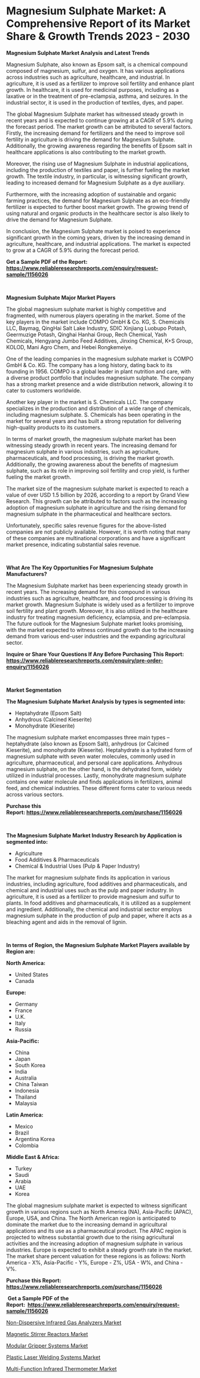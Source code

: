 <p><h1>Magnesium Sulphate Market: A Comprehensive Report of its Market Share & Growth Trends 2023 - 2030</h1></p><p><strong>Magnesium Sulphate Market Analysis and Latest Trends</strong></p>
<p><p>Magnesium Sulphate, also known as Epsom salt, is a chemical compound composed of magnesium, sulfur, and oxygen. It has various applications across industries such as agriculture, healthcare, and industrial. In agriculture, it is used as a fertilizer to improve soil fertility and enhance plant growth. In healthcare, it is used for medicinal purposes, including as a laxative or in the treatment of pre-eclampsia, asthma, and seizures. In the industrial sector, it is used in the production of textiles, dyes, and paper.</p><p>The global Magnesium Sulphate market has witnessed steady growth in recent years and is expected to continue growing at a CAGR of 5.9% during the forecast period. The market growth can be attributed to several factors. Firstly, the increasing demand for fertilizers and the need to improve soil fertility in agriculture is driving the demand for Magnesium Sulphate. Additionally, the growing awareness regarding the benefits of Epsom salt in healthcare applications is also contributing to the market growth.</p><p>Moreover, the rising use of Magnesium Sulphate in industrial applications, including the production of textiles and paper, is further fueling the market growth. The textile industry, in particular, is witnessing significant growth, leading to increased demand for Magnesium Sulphate as a dye auxiliary.</p><p>Furthermore, with the increasing adoption of sustainable and organic farming practices, the demand for Magnesium Sulphate as an eco-friendly fertilizer is expected to further boost market growth. The growing trend of using natural and organic products in the healthcare sector is also likely to drive the demand for Magnesium Sulphate.</p><p>In conclusion, the Magnesium Sulphate market is poised to experience significant growth in the coming years, driven by the increasing demand in agriculture, healthcare, and industrial applications. The market is expected to grow at a CAGR of 5.9% during the forecast period.</p></p>
<p><strong>Get a Sample PDF of the Report:&nbsp; <a href="https://www.reliableresearchreports.com/enquiry/request-sample/1156026">https://www.reliableresearchreports.com/enquiry/request-sample/1156026</a></strong></p>
<p>&nbsp;</p>
<p><strong>Magnesium Sulphate Major Market Players</strong></p>
<p><p>The global magnesium sulphate market is highly competitive and fragmented, with numerous players operating in the market. Some of the key players in the market include COMPO GmbH & Co. KG, S. Chemicals LLC, Baymag, QingHai Salt Lake Industry, SDIC Xinjiang Luobupo Potash, Geermuzige Potash, Qinghai Hanhai Group, Rech Chemical, Yash Chemicals, Hengyang Jumbo Feed Additives, Jinxing Chemical, K+S Group, KOLOD, Mani Agro Chem, and Hebei Rongkemeiye.</p><p>One of the leading companies in the magnesium sulphate market is COMPO GmbH & Co. KG. The company has a long history, dating back to its founding in 1956. COMPO is a global leader in plant nutrition and care, with a diverse product portfolio that includes magnesium sulphate. The company has a strong market presence and a wide distribution network, allowing it to cater to customers worldwide.</p><p>Another key player in the market is S. Chemicals LLC. The company specializes in the production and distribution of a wide range of chemicals, including magnesium sulphate. S. Chemicals has been operating in the market for several years and has built a strong reputation for delivering high-quality products to its customers.</p><p>In terms of market growth, the magnesium sulphate market has been witnessing steady growth in recent years. The increasing demand for magnesium sulphate in various industries, such as agriculture, pharmaceuticals, and food processing, is driving the market growth. Additionally, the growing awareness about the benefits of magnesium sulphate, such as its role in improving soil fertility and crop yield, is further fueling the market growth.</p><p>The market size of the magnesium sulphate market is expected to reach a value of over USD 1.5 billion by 2026, according to a report by Grand View Research. This growth can be attributed to factors such as the increasing adoption of magnesium sulphate in agriculture and the rising demand for magnesium sulphate in the pharmaceutical and healthcare sectors.</p><p>Unfortunately, specific sales revenue figures for the above-listed companies are not publicly available. However, it is worth noting that many of these companies are multinational corporations and have a significant market presence, indicating substantial sales revenue.</p></p>
<p>&nbsp;</p>
<p><strong>What Are The Key Opportunities For Magnesium Sulphate Manufacturers?</strong></p>
<p><p>The Magnesium Sulphate market has been experiencing steady growth in recent years. The increasing demand for this compound in various industries such as agriculture, healthcare, and food processing is driving its market growth. Magnesium Sulphate is widely used as a fertilizer to improve soil fertility and plant growth. Moreover, it is also utilized in the healthcare industry for treating magnesium deficiency, eclampsia, and pre-eclampsia. The future outlook for the Magnesium Sulphate market looks promising, with the market expected to witness continued growth due to the increasing demand from various end-user industries and the expanding agricultural sector.</p></p>
<p><strong>Inquire or Share Your Questions If Any Before Purchasing This Report: <a href="https://www.reliableresearchreports.com/enquiry/pre-order-enquiry/1156026">https://www.reliableresearchreports.com/enquiry/pre-order-enquiry/1156026</a></strong></p>
<p>&nbsp;</p>
<p><strong>Market Segmentation</strong></p>
<p><strong>The Magnesium Sulphate Market Analysis by types is segmented into:</strong></p>
<p><ul><li>Heptahydrate (Epsom Salt)</li><li>Anhydrous (Calcined Kieserite)</li><li>Monohydrate (Kieserite)</li></ul></p>
<p><p>The magnesium sulphate market encompasses three main types – heptahydrate (also known as Epsom Salt), anhydrous (or Calcined Kieserite), and monohydrate (Kieserite). Heptahydrate is a hydrated form of magnesium sulphate with seven water molecules, commonly used in agriculture, pharmaceutical, and personal care applications. Anhydrous magnesium sulphate, on the other hand, is the dehydrated form, widely utilized in industrial processes. Lastly, monohydrate magnesium sulphate contains one water molecule and finds applications in fertilizers, animal feed, and chemical industries. These different forms cater to various needs across various sectors.</p></p>
<p><strong>Purchase this Report:&nbsp;<a href="https://www.reliableresearchreports.com/purchase/1156026">https://www.reliableresearchreports.com/purchase/1156026</a></strong></p>
<p>&nbsp;</p>
<p><strong>The Magnesium Sulphate Market Industry Research by Application is segmented into:</strong></p>
<p><ul><li>Agriculture</li><li>Food Additives & Pharmaceuticals</li><li>Chemical & Industrial Uses (Pulp & Paper Industry)</li></ul></p>
<p><p>The market for magnesium sulphate finds its application in various industries, including agriculture, food additives and pharmaceuticals, and chemical and industrial uses such as the pulp and paper industry. In agriculture, it is used as a fertilizer to provide magnesium and sulfur to plants. In food additives and pharmaceuticals, it is utilized as a supplement and ingredient. Additionally, the chemical and industrial sector employs magnesium sulphate in the production of pulp and paper, where it acts as a bleaching agent and aids in the removal of lignin.</p></p>
<p>&nbsp;</p>
<p><strong>In terms of Region, the Magnesium Sulphate Market Players available by Region are:</strong></p>
<p>
    <p> <strong> North America: </strong>
        <ul>
            <li>United States</li>
            <li>Canada</li>
        </ul>
        </p> 
    <p> <strong> Europe: </strong>
        <ul>
            <li>Germany</li>
            <li>France</li>
            <li>U.K.</li>
            <li>Italy</li>
            <li>Russia</li>
        </ul>
        </p> 
    <p> <strong> Asia-Pacific: </strong>
        <ul>
            <li>China</li>
            <li>Japan</li>
            <li>South Korea</li>
            <li>India</li>
            <li>Australia</li>
            <li>China Taiwan</li>
            <li>Indonesia</li>
            <li>Thailand</li>
            <li>Malaysia</li>
        </ul>
        </p> 
    <p> <strong> Latin America: </strong>
        <ul>
            <li>Mexico</li>
            <li>Brazil</li>
            <li>Argentina Korea</li>
            <li>Colombia</li>
        </ul>
        </p> 
    <p> <strong> Middle East & Africa: </strong>
        <ul>
            <li>Turkey</li>
            <li>Saudi</li>
            <li>Arabia</li>
            <li>UAE</li>
            <li>Korea</li>
        </ul>
    </p>
    </p>
<p><p>The global magnesium sulphate market is expected to witness significant growth in various regions such as North America (NA), Asia-Pacific (APAC), Europe, USA, and China. The North American region is anticipated to dominate the market due to the increasing demand in agricultural applications and its use as a pharmaceutical product. The APAC region is projected to witness substantial growth due to the rising agricultural activities and the increasing adoption of magnesium sulphate in various industries. Europe is expected to exhibit a steady growth rate in the market. The market share percent valuation for these regions is as follows: North America - X%, Asia-Pacific - Y%, Europe - Z%, USA - W%, and China - V%.</p></p>
<p><strong>Purchase this Report: <a href="https://www.reliableresearchreports.com/purchase/1156026">https://www.reliableresearchreports.com/purchase/1156026</a></strong></p>
<p>&nbsp;<strong>Get a Sample PDF of the Report:&nbsp;&nbsp;<a href="https://www.reliableresearchreports.com/enquiry/request-sample/1156026">https://www.reliableresearchreports.com/enquiry/request-sample/1156026</a></strong></p>
<p><strong></strong></p>
<p><p><a href="https://medium.com/@jazminjones30/non-dispersive-infrared-gas-analyzers-market-trends-and-market-analysis-forecasted-for-period-2dec0c528ef3">Non-Dispersive Infrared Gas Analyzers Market</a></p><p><a href="https://medium.com/@andrewhills1925/magnetic-stirrer-reactors-market-comprehensive-assessment-by-type-application-and-geography-b502d1172600">Magnetic Stirrer Reactors Market</a></p><p><a href="https://medium.com/@jeromekling1967/modular-gripper-systems-market-outlook-industry-overview-and-forecast-2023-to-2030-0b136e59cf6f">Modular Gripper Systems Market</a></p><p><a href="https://medium.com/@aliciahaley1989/plastic-laser-welding-systems-market-trends-and-market-analysis-forecasted-for-period-2023-2030-204b31022abe">Plastic Laser Welding Systems Market</a></p><p><a href="https://medium.com/@terrellconn/analyzing-multi-function-infrared-thermometer-market-global-industry-perspective-and-forecast-4b691912457b">Multi-Function Infrared Thermometer Market</a></p></p>
